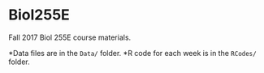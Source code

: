 # Biol255E

Fall 2017 Biol 255E course materials.

*Data files are in the `Data/` folder.
*R code for each week is in the `RCodes/` folder. 